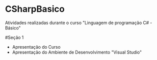 # CSharpBasico
Atividades realizadas durante o curso "Linguagem de programação C# - Básico"

#Seção 1

- Apresentação do Curso
- Apresentação do Ambiente de Desenvolvimento "Visual Studio"
